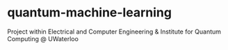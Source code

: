 # quantum-machine-learning
Project within Electrical and Computer Engineering &amp; Institute for Quantum Computing @ UWaterloo
